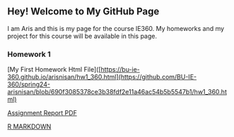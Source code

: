 ## Hey! Welcome to My GitHub Page

I am Aris and this is my page for the course IE360. My homeworks and my project for this course will be available in this page. 

### Homework 1
[My First Homework Html File]([https://bu-ie-360.github.io/arisnisan/hw1_360.html](https://github.com/BU-IE-360/spring24-arisnisan/blob/690f3085378ce3b38fdf2e11a46ac54b5b5547b1/hw1_360.html)

[Assignment Report PDF](https://github.com/BU-IE-360/spring24-arisnisan/blob/fef66038b556517109846edeaafc92bc5ceba041/IE%20360%20-%20Assignment%201%20Report.pdf)


[R MARKDOWN](https://github.com/BU-IE-360/spring24-arisnisan/blob/6e98e48009deff64d4cccc7af1577583758e0c3a/hw1_360.Rmd)
